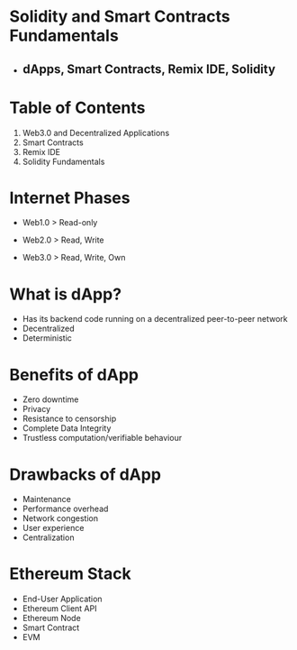 
# Solidity and Smart Contracts Fundamentals 

* ## dApps, Smart Contracts, Remix IDE, Solidity


# Table of Contents

1. Web3.0 and Decentralized Applications
2. Smart Contracts
3. Remix IDE
4. Solidity Fundamentals


# Internet Phases

* Web1.0 > Read-only

* Web2.0 > Read, Write

*  Web3.0 > Read, Write, Own


# What is dApp?

* Has its backend code running on a decentralized 
peer-to-peer network
* Decentralized
* Deterministic


# Benefits of dApp

* Zero downtime
* Privacy
* Resistance to censorship
* Complete Data Integrity
* Trustless computation/verifiable behaviour

# Drawbacks of dApp

* Maintenance
* Performance overhead
* Network congestion
* User experience
* Centralization

# Ethereum Stack

* End-User Application
* Ethereum Client API
* Ethereum Node
* Smart Contract
* EVM